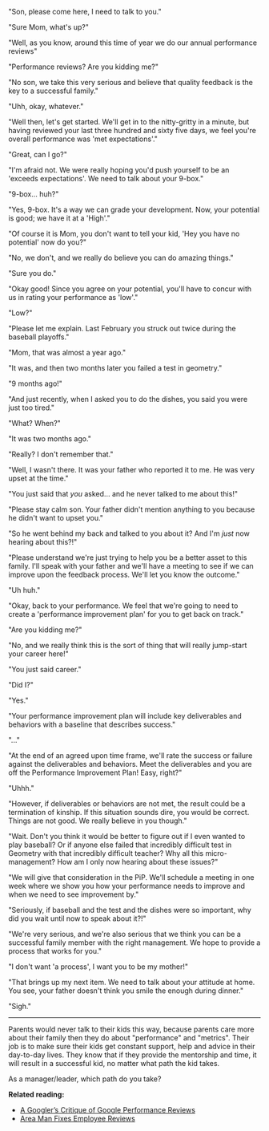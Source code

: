 "Son, please come here, I need to talk to you."

"Sure Mom, what's up?"

"Well, as you know, around this time of year we do our annual performance reviews"

"Performance reviews? Are you kidding me?"

"No son, we take this very serious and believe that quality feedback is the key to a successful family."

"Uhh, okay, whatever."

"Well then, let's get started. We'll get in to the nitty-gritty in a minute, but having reviewed your last three hundred and sixty five days, we feel you're overall performance was 'met expectations'."

"Great, can I go?"

"I'm afraid not. We were really hoping you'd push yourself to be an 'exceeds expectations'. We need to talk about your 9-box."

"9-box... huh?"

"Yes, 9-box. It's a way we can grade your development. Now, your potential is good; we have it at a 'High'."

"Of course it is Mom, you don't want to tell your kid, 'Hey you have no potential' now do you?"

"No, we don't, and we really do believe you can do amazing things."

"Sure you do."

"Okay good! Since you agree on your potential, you'll have to concur with us in rating your performance as 'low'."

"Low?"

"Please let me explain. Last February you struck out twice during the baseball playoffs."

"Mom, that was almost a year ago."

"It was, and then two months later you failed a test in geometry."

"9 months ago!"

"And just recently, when I asked you to do the dishes, you said you were just too tired."

"What? When?"

"It was two months ago."

"Really? I don't remember that."

"Well, I wasn't there. It was your father who reported it to me. He was very upset at the time."

"You just said that *you* asked... and he never talked to me about this!"

"Please stay calm son. Your father didn't mention anything to you because he didn't want to upset you."

"So he went behind my back and talked to you about it? And I'm *just* now hearing about this?!"

"Please understand we're just trying to help you be a better asset to this family. I'll speak with your father and we'll have a meeting to see if we can improve upon the feedback process. We'll let you know the outcome."

"Uh huh."

"Okay, back to your performance. We feel that we're going to need to create a 'performance improvement plan' for you to get back on track."

"Are you kidding me?"

"No, and we really think this is the sort of thing that will really jump-start your career here!"

"You just said career."

"Did I?"

"Yes."

"Your performance improvement plan will include key deliverables and behaviors with a baseline that describes success."

"..."

"At the end of an agreed upon time frame, we'll rate the success or failure against the deliverables and behaviors. Meet the deliverables and you are off the Performance Improvement Plan! Easy, right?"

"Uhhh."

"However, if deliverables or behaviors are not met, the result could be a termination of kinship. If this situation sounds dire, you would be correct. Things are not good. We really believe in you though."

"Wait. Don't you think it would be better to figure out if I even wanted to play baseball? Or if anyone else failed that incredibly difficult test in Geometry with that incredibly difficult teacher? Why all this micro-management? How am I only now hearing about these issues?"

"We will give that consideration in the PiP. We'll schedule a meeting in one week where we show you how your performance needs to improve and when we need to see improvement by."

"Seriously, if baseball and the test and the dishes were so important, why did you wait until now to speak about it?!"

"We're very serious, and we're also serious that we think you can be a successful family member with the right management. We hope to provide a process that works for you."

"I don't want 'a process', I want you to be my mother!"

"That brings up my next item. We need to talk about your attitude at home. You see, your father doesn't think you smile the enough during dinner."

"Sigh."

---

Parents would never talk to their kids this way, because parents care more about their family then they do about "performance" and "metrics". Their job is to make sure their kids get constant support, help and advice in their day-to-day lives. They know that if they provide the mentorship and time, it will result in a successful kid, no matter what path the kid takes.

As a manager/leader, which path do you take?

**Related reading:**

- [A Googler’s Critique of Google Performance Reviews](http://blog.idonethis.com/google-performance-reviews/)
- [Area Man Fixes Employee Reviews](http://www.inc.com/christine-lagorio/onion-employee-feedback-15five.html)
